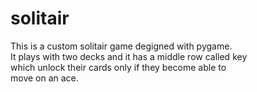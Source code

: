 # solitair

This is a custom solitair game degigned with pygame.        
It plays with two decks and it has a middle row called key        
which unlock their cards only if they become able to        
move on an ace.   
